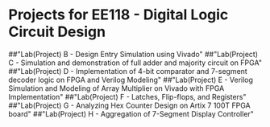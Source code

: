 # Projects for EE118 - Digital Logic Circuit Design
 
##"Lab(Project) B - Design Entry Simulation using Vivado"
##"Lab(Project) C - Simulation and demonstration of full adder and majority circuit on FPGA"
##"Lab(Project) D - Implementation of 4-bit comparator and 7-segment decoder logic on FPGA and Verilog Modeling"
##"Lab(Project) E - Verilog Simulation and Modeling of Array Multiplier on Vivado with FPGA Implementation"
##"Lab(Project) F - Latches, Flip-flops, and Registers"
##"Lab(Project) G - Analyzing Hex Counter Design on Artix 7 100T FPGA board"
##"Lab(Project) H - Aggregation of 7-Segment Display Controller"
